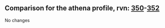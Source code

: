 ## Comparison for the athena profile, rvn: [350](https://github.com/PRO100KatYT/FortniteProfileRevisions/tree/main/profiles/athena/350%20athena.json)-[352](https://github.com/PRO100KatYT/FortniteProfileRevisions/tree/main/profiles/athena/352%20athena.json)

No changes

